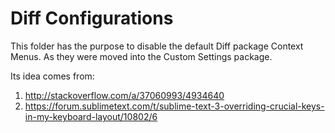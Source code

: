 # Diff Configurations 

This folder has the purpose to disable the default Diff package Context Menus.
As they were moved into the Custom Settings package.

Its idea comes from:

1. http://stackoverflow.com/a/37060993/4934640
1. https://forum.sublimetext.com/t/sublime-text-3-overriding-crucial-keys-in-my-keyboard-layout/10802/6




